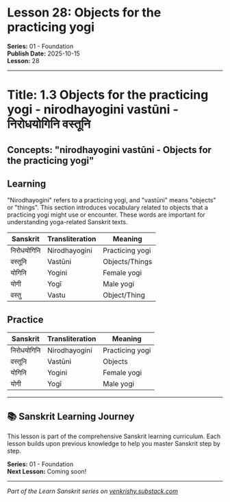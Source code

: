 # Lesson 28: Objects for the practicing yogi

**Series:** 01 - Foundation  
**Publish Date:** 2025-10-15  
**Lesson:** 28

---

# Title: 1.3 Objects for the practicing yogi - nirodhayogini vastūni - निरोधयोगिनि वस्तूनि
## Concepts: "nirodhayogini vastūni - Objects for the practicing yogi"

## Learning
"Nirodhayogini" refers to a practicing yogi, and "vastūni" means "objects" or "things". This section introduces vocabulary related to objects that a practicing yogi might use or encounter. These words are important for understanding yoga-related Sanskrit texts.

| Sanskrit           | Transliteration      | Meaning                          |
| ------------------ | -------------------- | -------------------------------- |
| निरोधयोगिनि        | Nirodhayogini       | Practicing yogi                  |
| वस्तूनि            | Vastūni             | Objects/Things                   |
| योगिनि             | Yogini              | Female yogi                      |
| योगी               | Yogī                | Male yogi                        |
| वस्तु               | Vastu               | Object/Thing                     |

## Practice
| Sanskrit           | Transliteration      | Meaning                          |
| ------------------ | -------------------- | -------------------------------- |
| निरोधयोगिनि        | Nirodhayogini       | Practicing yogi                  |
| वस्तूनि            | Vastūni             | Objects                          |
| योगिनि             | Yogini              | Female yogi                      |
| योगी               | Yogī                | Male yogi                        |

---

## 📚 Sanskrit Learning Journey

This lesson is part of the comprehensive Sanskrit learning curriculum. Each lesson builds upon previous knowledge to help you master Sanskrit step by step.

**Series:** 01 - Foundation  
**Next Lesson:** Coming soon!

---
*Part of the Learn Sanskrit series on [venkrishy.substack.com](https://venkrishy.substack.com/s/learn_sanskrit)*
